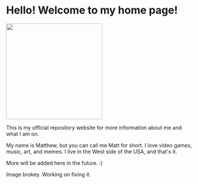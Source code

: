 # Hello! Welcome to my home page!

<img style="height:auto;" alt="" src="https://avatars.githubusercontent.com/u/138993612?v=4" width="260" height="260" class="avatar avatar-user width-full border color-bg-default">

This is my official repository website for more information about me and what I am on.

My name is Matthew, but you can call me Matt for short. I love video games, music, art, and memes. I live in the West side of the USA, and that's it.

More will be added here in the future. :)

Image brokey. Working on fixing it.
